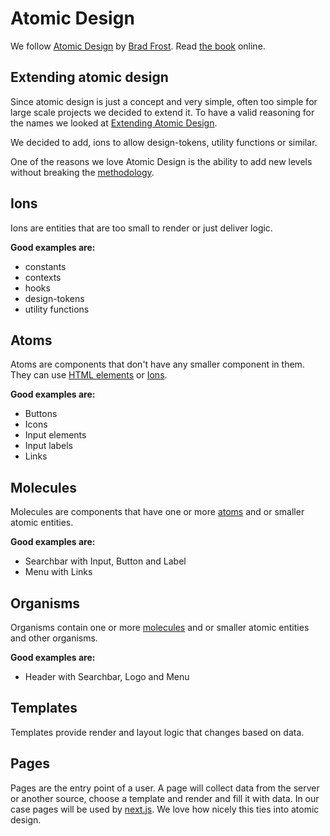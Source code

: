 # Atomic Design

We follow [Atomic Design](https://bradfrost.com/blog/post/atomic-web-design/) by
[Brad Frost](https://bradfrost.com/).
Read [the book](https://atomicdesign.bradfrost.com/table-of-contents/) online.

## Extending atomic design

Since atomic design is just a concept and very simple, often too simple for large scale projects we
decided to extend it. To have a valid reasoning for the names we looked at
[Extending Atomic Design](https://bradfrost.com/blog/post/extending-atomic-design/).

We decided to add, ions to allow design-tokens, utility functions or similar.

One of the reasons we love Atomic Design is the ability to add new levels without breaking the
[methodology](https://atomicdesign.bradfrost.com/chapter-2/).

## Ions

Ions are entities that are too small to render or just deliver logic.

**Good examples are:**

- constants
- contexts
- hooks
- design-tokens
- utility functions

## Atoms

Atoms are components that don't have any smaller component in them. They can use
[HTML elements](https://developer.mozilla.org/en-US/docs/Web/HTML/Element) or [Ions](#ions).

**Good examples are:**

- Buttons
- Icons
- Input elements
- Input labels
- Links

## Molecules

Molecules are components that have one or more [atoms](#atoms) and or smaller atomic entities.

**Good examples are:**

- Searchbar with Input, Button and Label
- Menu with Links

## Organisms

Organisms contain one or more [molecules](#molecules) and or smaller atomic entities and other organisms.

**Good examples are:**

- Header with Searchbar, Logo and Menu

## Templates

Templates provide render and layout logic that changes based on data.

## Pages

Pages are the entry point of a user. A page will collect data from the server or another source,
choose a template and render and fill it with data.
In our case pages will be used by [next.js](https://nextjs.org/docs/basic-features/pages). We love
how nicely this ties into atomic design.
